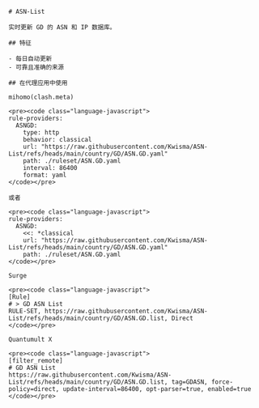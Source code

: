 
    # ASN-List
    
    实时更新 GD 的 ASN 和 IP 数据库。
    
    ## 特征
    
    - 每日自动更新
    - 可靠且准确的来源
    
    ## 在代理应用中使用
    
    mihomo(clash.meta)
   
    <pre><code class="language-javascript">
    rule-providers:
      ASNGD:
        type: http
        behavior: classical
        url: "https://raw.githubusercontent.com/Kwisma/ASN-List/refs/heads/main/country/GD/ASN.GD.yaml"
        path: ./ruleset/ASN.GD.yaml
        interval: 86400
        format: yaml
    </code></pre>

    或者

    <pre><code class="language-javascript">
    rule-providers:
      ASNGD:
        <<: *classical
        url: "https://raw.githubusercontent.com/Kwisma/ASN-List/refs/heads/main/country/GD/ASN.GD.yaml"
        path: ./ruleset/ASN.GD.yaml
    </code></pre>
    
    Surge
    
    <pre><code class="language-javascript">
    [Rule]
    # > GD ASN List
    RULE-SET, https://raw.githubusercontent.com/Kwisma/ASN-List/refs/heads/main/country/GD/ASN.GD.list, Direct
    </code></pre>
    
    Quantumult X
    
    <pre><code class="language-javascript">
    [filter_remote]
    # GD ASN List
    https://raw.githubusercontent.com/Kwisma/ASN-List/refs/heads/main/country/GD/ASN.GD.list, tag=GDASN, force-policy=direct, update-interval=86400, opt-parser=true, enabled=true
    </code></pre>
    